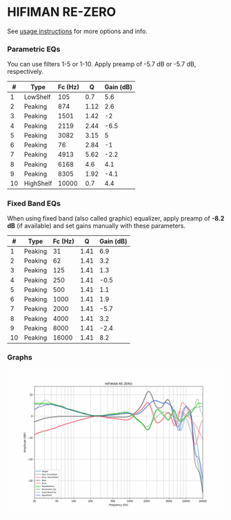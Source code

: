 # HIFIMAN RE-ZERO
See [usage instructions](https://github.com/jaakkopasanen/AutoEq#usage) for more options and info.

### Parametric EQs
You can use filters 1-5 or 1-10. Apply preamp of -5.7 dB or -5.7 dB, respectively.

|   # | Type      |   Fc (Hz) |    Q |   Gain (dB) |
|-----|-----------|-----------|------|-------------|
|   1 | LowShelf  |       105 | 0.7  |         5.6 |
|   2 | Peaking   |       874 | 1.12 |         2.6 |
|   3 | Peaking   |      1501 | 1.42 |        -2   |
|   4 | Peaking   |      2119 | 2.44 |        -6.5 |
|   5 | Peaking   |      3082 | 3.15 |         5   |
|   6 | Peaking   |        76 | 2.84 |        -1   |
|   7 | Peaking   |      4913 | 5.62 |        -2.2 |
|   8 | Peaking   |      6168 | 4.6  |         4.1 |
|   9 | Peaking   |      8305 | 1.92 |        -4.1 |
|  10 | HighShelf |     10000 | 0.7  |         4.4 |

### Fixed Band EQs
When using fixed band (also called graphic) equalizer, apply preamp of **-8.2 dB** (if available) and set gains manually with these parameters.

|   # | Type    |   Fc (Hz) |    Q |   Gain (dB) |
|-----|---------|-----------|------|-------------|
|   1 | Peaking |        31 | 1.41 |         6.9 |
|   2 | Peaking |        62 | 1.41 |         3.2 |
|   3 | Peaking |       125 | 1.41 |         1.3 |
|   4 | Peaking |       250 | 1.41 |        -0.5 |
|   5 | Peaking |       500 | 1.41 |         1.1 |
|   6 | Peaking |      1000 | 1.41 |         1.9 |
|   7 | Peaking |      2000 | 1.41 |        -5.7 |
|   8 | Peaking |      4000 | 1.41 |         3.2 |
|   9 | Peaking |      8000 | 1.41 |        -2.4 |
|  10 | Peaking |     16000 | 1.41 |         8.2 |

### Graphs
![](./HIFIMAN%20RE-ZERO.png)
